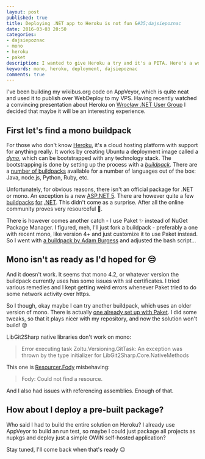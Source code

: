 ```yaml
---
layout: post
published: true
title: Deploying .NET app to Heroku is not fun &#35;dajsiepoznac
date: 2016-03-03 20:50
categories:
- dajsiepoznac
- mono
- heroku
- paket
description: I wanted to give Heroku a try and it's a PITA. Here's a workaround I'm going to try
keywords: mono, heroku, deployment, dajsiepoznac
comments: true
---
```


I've been building my wikibus.org code on AppVeyor, which is quite neat and used it to publish over WebDeploy to my VPS.
Having recently watched a convincing presentation about Heroku on [Wrocław .NET User Group][wrocnet] I decided that maybe
it will be an interesting experience.

<!--more-->

## First let's find a mono buildpack

For those who don't know [Heroku][heroku], it's a cloud hosting platform with support for anything really. It works by
creating Ubuntu a deployment image called a *[dyno][dyno]*, which can be bootstrapped with any technology stack. The bootstrapping
is done by setting up the process with a *[buildpack][buildpack]*. There are a [number of buildpacks][default-buildpacks] 
available for a number of languages out of the box: Java, node.js, Python, Ruby, etc. 

Unfortunately, for obvious reasons, there isn't an official package for .NET or mono. An exception is a new [ASP.NET 5][net5-buildpack].
There are however quite a few [buildpacks][bp1] [for][bp2] [.NET][bp3]. This didn't come as a surprise. After all the 
online community proves very resourceful :construction_worker:.

There is however comes another catch - I use Paket :sparkles: instead of NuGet Package Manager. I figured, meh, I'll just
fork a buildpack - preferably a one with recent mono, like version 4+ and just customize it to use Paket instead. So I 
went with [a buildpack by Adam Burgess][bp1] and adjusted the bash script...

## Mono isn't as ready as I'd hoped for :unamused:

And it doesn't work. It seems that mono 4.2, or whatever version the buildpack currently uses has some issues with ssl
certificates. I tried various remedies and I kept getting weird errors whenever Paket tried to do some network activity
over https.

So I though, okay maybe I can try another buildpack, which uses an older version of mono. There is actually 
[one already set up with Paket][bp-paket]. I did some tweaks, so that it plays nicer with my repository, and now the solution
won't build! :rage:

LibGit2Sharp native libraries don't work on mono:

> Error executing task Zoltu.Versioning.GitTask: An exception was thrown by the type initializer for LibGit2Sharp.Core.NativeMethods

This one is [Resourcer.Fody][fody] misbehaving:

> Fody: Could not find a resource.
    
And I also had issues with referencing assemblies. Enough of that.

## How about I deploy a pre-built package?

Who said I had to build the entire solution on Heroku? I already use AppVeyor to build an run test, so maybe I could just 
package all projects as nupkgs and deploy just a simple OWIN self-hosted application?

Stay tuned, I'll come back when that's ready :wink:

[wrocnet]: http://wrocnet.github.io
[heroku]: http://heroku.com
[net5-buildpack]: https://elements.heroku.com/buildpacks/heroku/dotnet-buildpack
[default-buildpacks]: https://devcenter.heroku.com/articles/buildpacks#officially-supported-buildpacks
[dyno]: https://devcenter.heroku.com/articles/dyno-types
[buildpack]: https://devcenter.heroku.com/articles/buildpacks
[bp1]: https://github.com/AdamBurgess/heroku-buildpack-mono
[bp2]: https://github.com/brandur/heroku-buildpack-mono
[bp3]: https://github.com/friism/heroku-buildpack-mono
[bp-paket]: https://github.com/robocat/mono-paket-buildpack
[fody]: https://github.com/Fody/Resourcer